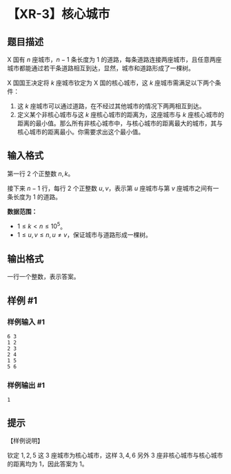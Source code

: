 # 【XR-3】核心城市

## 题目描述

X 国有 $n$ 座城市，$n - 1$ 条长度为 $1$ 的道路，每条道路连接两座城市，且任意两座城市都能通过若干条道路相互到达，显然，城市和道路形成了一棵树。

X 国国王决定将 $k$ 座城市钦定为 X 国的核心城市，这 $k$ 座城市需满足以下两个条件：

1. 这 $k$ 座城市可以通过道路，在不经过其他城市的情况下两两相互到达。
2. 定义某个非核心城市与这 $k$ 座核心城市的距离为，这座城市与 $k$ 座核心城市的距离的最小值。那么所有非核心城市中，与核心城市的距离最大的城市，其与核心城市的距离最小。你需要求出这个最小值。

## 输入格式

第一行 $2$ 个正整数 $n,k$。

接下来 $n - 1$ 行，每行 $2$ 个正整数 $u,v$，表示第 $u$ 座城市与第 $v$ 座城市之间有一条长度为 $1$ 的道路。

**数据范围：**

- $1 \le k < n \le 10 ^ 5$。
- $1 \le u,v \le n, u \ne v$，保证城市与道路形成一棵树。

## 输出格式

一行一个整数，表示答案。

## 样例 #1

### 样例输入 #1

```
6 3
1 2
2 3
2 4
1 5
5 6
```

### 样例输出 #1

```
1
```

## 提示

【样例说明】

钦定 $1,2,5$ 这 $3$ 座城市为核心城市，这样 $3,4,6$ 另外 $3$ 座非核心城市与核心城市的距离均为 $1$，因此答案为 $1$。